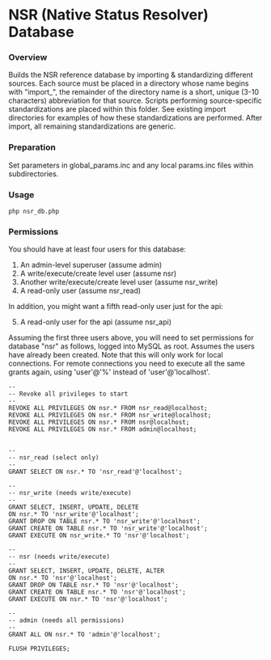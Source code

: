 # NSR (Native Status Resolver) Database


### Overview

Builds the NSR reference database by importing & standardizing different sources. Each source must be placed in a directory whose name begins with "import_", the remainder of the directory name is a short, unique (3-10 characters) abbreviation for that source. Scripts performing source-specific standardizations are placed within this folder. See existing import directories for examples of how these standardizations are performed. After import, all remaining standardizations are generic.

### Preparation

Set parameters in global_params.inc and any local params.inc files within 
subdirectories.

### Usage

```
php nsr_db.php
```

### Permissions

You should have at least four users for this database: 

1. An admin-level superuser (assume admin)
2. A write/execute/create level user (assume nsr)
3. Another write/execute/create level user (assume nsr_write)
4. A read-only user (assume nsr_read)

 In addition, you might want a fifth read-only user just for the api:

5. A read-only user for the api (assume nsr_api)

Assuming the first three users above, you will need to set permissions for database "nsr" as follows, logged into MySQL as root. Assumes the users have already been created. Note that this will only work for local connections. For remote connections you need to execute all the same grants again, using 'user'@'%' instead of 'user'@'localhost'.

```
--
-- Revoke all privileges to start
--
REVOKE ALL PRIVILEGES ON nsr.* FROM nsr_read@localhost;
REVOKE ALL PRIVILEGES ON nsr.* FROM nsr_write@localhost;
REVOKE ALL PRIVILEGES ON nsr.* FROM nsr@localhost;
REVOKE ALL PRIVILEGES ON nsr.* FROM admin@localhost;


--
-- nsr_read (select only)
--
GRANT SELECT ON nsr.* TO 'nsr_read'@'localhost';

--
-- nsr_write (needs write/execute)
-- 
GRANT SELECT, INSERT, UPDATE, DELETE 
ON nsr.* TO 'nsr_write'@'localhost';
GRANT DROP ON TABLE nsr.* TO 'nsr_write'@'localhost';
GRANT CREATE ON TABLE nsr.* TO 'nsr_write'@'localhost';
GRANT EXECUTE ON nsr_write.* TO 'nsr'@'localhost';

--
-- nsr (needs write/execute)
-- 
GRANT SELECT, INSERT, UPDATE, DELETE, ALTER 
ON nsr.* TO 'nsr'@'localhost';
GRANT DROP ON TABLE nsr.* TO 'nsr'@'localhost';
GRANT CREATE ON TABLE nsr.* TO 'nsr'@'localhost';
GRANT EXECUTE ON nsr.* TO 'nsr'@'localhost';

--
-- admin (needs all permissions)
-- 
GRANT ALL ON nsr.* TO 'admin'@'localhost';

FLUSH PRIVILEGES;